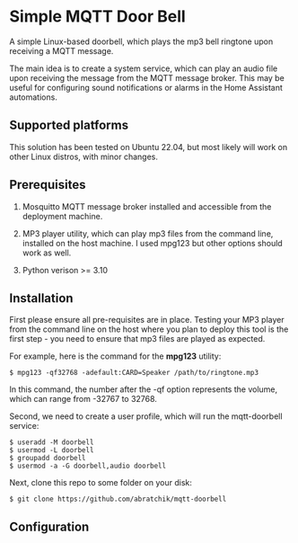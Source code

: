 # Simple MQTT Door Bell 
A simple Linux-based doorbell, which plays the mp3 bell ringtone upon receiving 
a MQTT message.

The main idea is to create a system service, which can play an audio file
upon receiving the message from the MQTT message broker. This may be useful
for configuring sound notifications or alarms in the Home Assistant 
automations.

## Supported platforms
This solution has been tested on Ubuntu 22.04, but most likely will work on 
other Linux distros, with minor changes.

## Prerequisites

1. Mosquitto MQTT message broker installed and accessible from the deployment
   machine.
   
2. MP3 player utility, which can play mp3 files from the command line, installed
   on the host machine. I used mpg123 but other options should work as well.
   
3. Python verison >= 3.10 

## Installation
First please ensure all pre-requisites are in place. Testing your MP3 player
from the command line on the host where you plan to deploy this tool is the 
first step - you need to ensure that mp3 files are played as expected. 

For example, here is the command for the **mpg123** utility:

```$ mpg123 -qf32768 -adefault:CARD=Speaker /path/to/ringtone.mp3```

In this command, the number after the -qf option represents the volume, which 
can range from -32767 to 32768.  

Second, we need to create a user profile, which will run the mqtt-doorbell
service:

``` 
$ useradd -M doorbell
$ usermod -L doorbell
$ groupadd doorbell
$ usermod -a -G doorbell,audio doorbell 
```

Next, clone this repo to some folder on your disk:

```$ git clone https://github.com/abratchik/mqtt-doorbell ```

## Configuration



